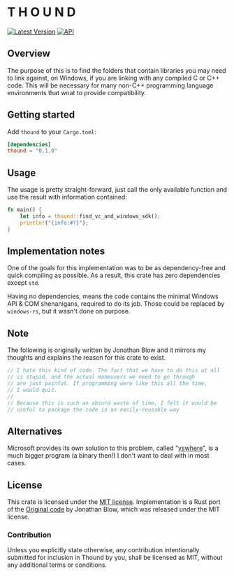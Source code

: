 # T H O U N D

[![Latest Version]][crates.io]
[![API](https://docs.rs/thound/badge.svg)][docs.rs]

[Latest Version]: https://img.shields.io/crates/v/thound.svg
[crates.io]: https://crates.io/crates/thound
[docs.rs]: https://docs.rs/thound
[mit-url]: https://github.com/den-mentiei/thound/blob/main/LICENSE

## Overview

The purpose of this is to find the folders that contain libraries you
may need to link against, on Windows, if you are linking with any
compiled C or C++ code. This will be necessary for many non-C++
programming language environments that wnat to provide compatibility.

## Getting started

Add `thound` to your `Cargo.toml`:

``` toml
[dependencies]
thound = "0.1.0"
```

## Usage

The usage is pretty straight-forward, just call the only available
function and use the result with information contained:

``` rust
fn main() {
	let info = thound::find_vc_and_windows_sdk();
	println!("{info:#?}");
}
```

## Implementation notes

One of the goals for this implementation was to be as dependency-free
and quick compiling as possible. As a result, this crate has zero
dependencies except `std`.

Having no dependencies, means the code contains the minimal Windows
API & COM shenanigans, required to do its job. Those could be replaced
by `windows-rs`, but it wasn't done on purpose.

## Note

The following is originally written by Jonathan Blow and it mirrors my
thoughts and explains the reason for this crate to exist.

```c++
// I hate this kind of code. The fact that we have to do this at all
// is stupid, and the actual maneuvers we need to go through
// are just painful. If programming were like this all the time,
// I would quit.
//
// Because this is such an absurd waste of time, I felt it would be
// useful to package the code in an easily-reusable way
```

## Alternatives

Microsoft provides its own solution to this problem, called
"[vswhere]", is a much bigger program (a binary then!) I don't want to
deal with in most cases.

[vswhere]: https://github.com/Microsoft/vswhere

## License

This crate is licensed under the [MIT license].
Implementation is a Rust port of the [Original code] by Jonathan Blow,
which was released under the MIT license.

[MIT license]: https://github.com/den-mentiei/thound/blob/main/LICENSE
[Original code]: https://gist.github.com/den-mentiei/2b5319da0ac5a128d89cc611b2d4d75a

### Contribution

Unless you explicitly state otherwise, any contribution intentionally
submitted for inclusion in Thound by you, shall be licensed as MIT,
without any additional terms or conditions.
